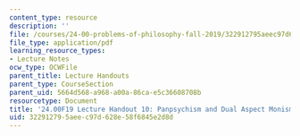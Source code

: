 ```yaml
---
content_type: resource
description: ''
file: /courses/24-00-problems-of-philosophy-fall-2019/322912795aeec97d628e58f6845e2d8d_MIT24_00F19_lecturehandout10.pdf
file_type: application/pdf
learning_resource_types:
- Lecture Notes
ocw_type: OCWFile
parent_title: Lecture Handouts
parent_type: CourseSection
parent_uid: 5664d568-a968-a00a-86ca-e5c36608708b
resourcetype: Document
title: '24.00F19 Lecture Handout 10: Panpsychism and Dual Aspect Monism'
uid: 32291279-5aee-c97d-628e-58f6845e2d8d
---
```

